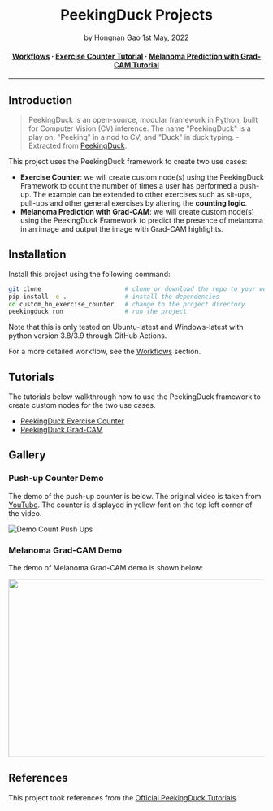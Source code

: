 <div align="center">
<h1>PeekingDuck Projects</a></h1>
by Hongnan Gao
1st May, 2022
<br>
</div>


<h4 align="center">
  <a href="https://reighns92.github.io/PeekingDuck-projects/workflows/">Workflows</a>
  <span> · </span>
  <a href="https://reighns92.github.io/PeekingDuck-projects/exercise_counter/">Exercise Counter Tutorial</a>
  <span> · </span>
  <a href="https://reighns92.github.io/PeekingDuck-projects/melanoma_gradcam/">Melanoma Prediction with Grad-CAM Tutorial</a>
</h4>

---

## Introduction

> PeekingDuck is an open-source, modular framework in Python, built for Computer Vision (CV) inference. The name "PeekingDuck" is a play on: "Peeking" in a nod to CV; and "Duck" in duck typing. - Extracted from [PeekingDuck](https://github.com/aimakerspace/PeekingDuck).

This project uses the PeekingDuck framework to create two use cases:

- **Exercise Counter**: we will create custom node(s) using the PeekingDuck Framework to count the number of times a user has performed a push-up. The example can be extended to other exercises such as sit-ups, pull-ups and other general exercises by altering the **counting logic**.
- **Melanoma Prediction with Grad-CAM**: we will create custom node(s) using the PeekingDuck Framework to predict the presence of melanoma in an image and output the image with Grad-CAM highlights.

## Installation

Install this project using the following command:

```bash
git clone                       # clone or download the repo to your working dir
pip install -e .                # install the dependencies
cd custom_hn_exercise_counter   # change to the project directory
peekingduck run                 # run the project
```

Note that this is only tested on Ubuntu-latest and Windows-latest with python version 3.8/3.9 through GitHub Actions.

For a more detailed workflow, see the [Workflows](https://reighns92.github.io/PeekingDuck-projects/workflows/) section.

## Tutorials

The tutorials below walkthrough how to use the PeekingDuck framework to create custom nodes for the two use cases.

- [PeekingDuck Exercise Counter](https://reighns92.github.io/PeekingDuck-projects/exercise_counter/)
- [PeekingDuck Grad-CAM](https://reighns92.github.io/PeekingDuck-projects/melanoma_gradcam/)

## Gallery

### Push-up Counter Demo

The demo of the push-up counter is below. The original video is taken from [YouTube](https://www.youtube.com/watch?v=1D_HvjxB3Ps). The counter is displayed in yellow font on the top left corner of the video.

![Demo Count Push Ups](https://storage.googleapis.com/reighns/peekingduck/videos/push_ups_counter_demo_less_than_5mb.gif)

### Melanoma Grad-CAM Demo

The demo of Melanoma Grad-CAM demo is shown below:

<img src="https://storage.googleapis.com/reighns/peekingduck/images/gradcam_demo.PNG" width="566" height="350">



## References

This project took references from the [Official PeekingDuck Tutorials](https://peekingduck.readthedocs.io/en/stable/).
